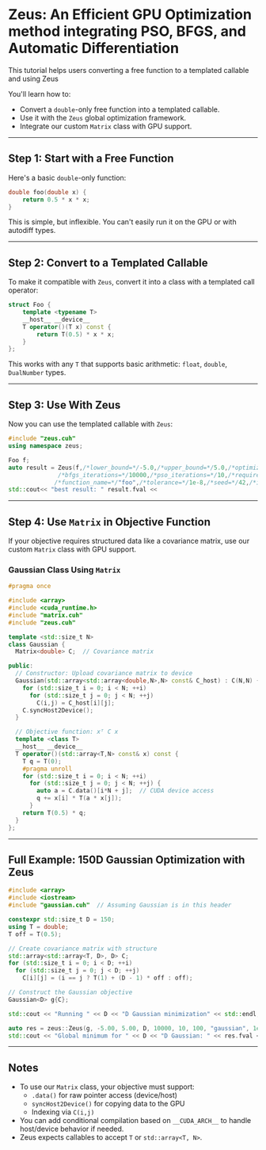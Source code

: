 # Zeus: An Efficient GPU Optimization method integrating PSO, BFGS, and Automatic Differentiation 

This tutorial helps users converting a free function to a templated callable and using Zeus

You'll learn how to:

- Convert a `double`-only free function into a templated callable.
- Use it with the `Zeus` global optimization framework.
- Integrate our custom `Matrix` class with GPU support.

---

## Step 1: Start with a Free Function

Here's a basic `double`-only function:

```cpp
double foo(double x) {
    return 0.5 * x * x;
}
```

This is simple, but inflexible. You can't easily run it on the GPU or with autodiff types.

---

## Step 2: Convert to a Templated Callable

To make it compatible with `Zeus`, convert it into a class with a templated call operator:

```cpp
struct Foo {
    template <typename T>
    __host__ __device__
    T operator()(T x) const {
        return T(0.5) * x * x;
    }
};
```

This works with any `T` that supports basic arithmetic: `float`, `double`, `DualNumber` types.

---

## Step 3: Use With Zeus

Now you can use the templated callable with `Zeus`:

```cpp
#include "zeus.cuh"
using namespace zeus;

Foo f;
auto result = Zeus(f,/*lower_bound=*/-5.0,/*upper_bound=*/5.0,/*optimization=*/1024,
              /*bfgs_iterations=*/10000,/*pso_iterations=*/10,/*required_convergences=*/100,
             /*function_name=*/"foo",/*tolerance=*/1e-8,/*seed=*/42,/*index_of_run=*/run);
std::cout<< "best result: " result.fval <<  
```

---

## Step 4: Use `Matrix` in Objective Function

If your objective requires structured data like a covariance matrix, use our custom `Matrix` class with GPU support.

### Gaussian Class Using `Matrix`

```cpp
#pragma once

#include <array>
#include <cuda_runtime.h>
#include "matrix.cuh"
#include "zeus.cuh"

template <std::size_t N>
class Gaussian {
  Matrix<double> C;  // Covariance matrix

public:
  // Constructor: Upload covariance matrix to device
  Gaussian(std::array<std::array<double,N>,N> const& C_host) : C(N,N) {
    for (std::size_t i = 0; i < N; ++i)
      for (std::size_t j = 0; j < N; ++j)
        C(i,j) = C_host[i][j];
    C.syncHost2Device();
  }

  // Objective function: xᵀ C x
  template <class T>
  __host__ __device__
  T operator()(std::array<T,N> const& x) const {
    T q = T(0);
    #pragma unroll
    for (std::size_t i = 0; i < N; ++i)
      for (std::size_t j = 0; j < N; ++j) {
        auto a = C.data()[i*N + j];  // CUDA device access
        q += x[i] * T(a * x[j]);
      }
    return T(0.5) * q;
  }
};
```

---

## Full Example: 150D Gaussian Optimization with Zeus

```cpp
#include <array>
#include <iostream>
#include "gaussian.cuh"  // Assuming Gaussian is in this header

constexpr std::size_t D = 150;
using T = double;
T off = T(0.5);

// Create covariance matrix with structure
std::array<std::array<T, D>, D> C;
for (std::size_t i = 0; i < D; ++i)
  for (std::size_t j = 0; j < D; ++j)
    C[i][j] = (i == j ? T(1) + (D - 1) * off : off);

// Construct the Gaussian objective
Gaussian<D> g{C};

std::cout << "Running " << D << "D Gaussian minimization" << std::endl;

auto res = zeus::Zeus(g, -5.00, 5.00, D, 10000, 10, 100, "gaussian", 1e-8, 42, run);
std::cout << "Global minimum for " << D << "D Gaussian: " << res.fval << std::endl;
```

---

## Notes

- To use our `Matrix` class, your objective must support:
  - `.data()` for raw pointer access (device/host)
  - `syncHost2Device()` for copying data to the GPU
  - Indexing via `C(i,j)`
- You can add conditional compilation based on `__CUDA_ARCH__` to handle host/device behavior if needed.
- Zeus expects callables to accept `T` or `std::array<T, N>`.

